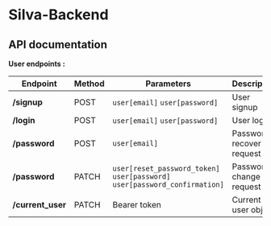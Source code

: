 Silva-Backend
===

## API documentation

**User endpoints :**

|Endpoint|Method|Parameters|Description|
|--------|------|----------|-----------|
|**/signup**|POST|`user[email]` `user[password]`|User signup|
|**/login**|POST|`user[email]` `user[password]`|User login|
|**/password**|POST|`user[email]`|Password recover request|
|**/password**|PATCH|`user[reset_password_token]` `user[password]` `user[password_confirmation]`|Password change request|
|**/current_user**|PATCH|Bearer token|Current user object|
